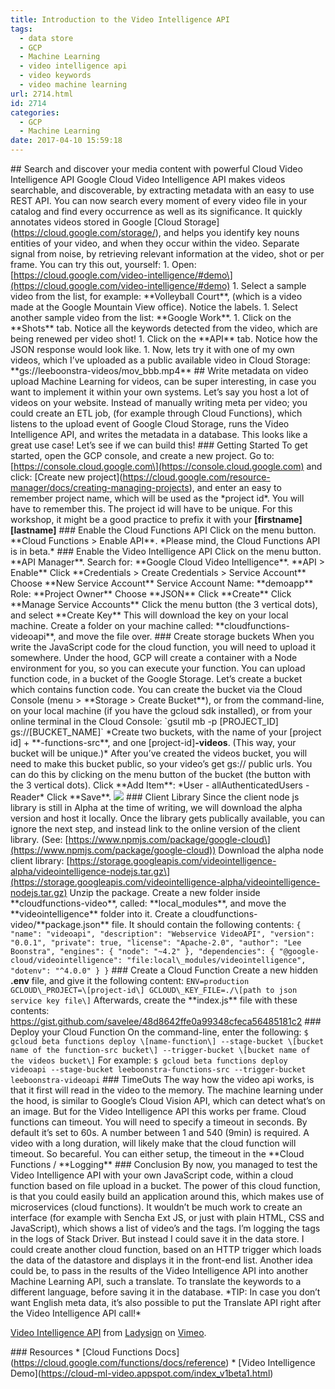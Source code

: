 ```yaml
---
title: Introduction to the Video Intelligence API
tags:
  - data store
  - GCP
  - Machine Learning
  - video intelligence api
  - video keywords
  - video machine learning
url: 2714.html
id: 2714
categories:
  - GCP
  - Machine Learning
date: 2017-04-10 15:59:18
---
```


\## Search and discover your media content with powerful Cloud Video Intelligence API Google Cloud Video Intelligence API makes videos searchable, and discoverable, by extracting metadata with an easy to use REST API. You can now search every moment of every video file in your catalog and find every occurrence as well as its significance. It quickly annotates videos stored in Google \[Cloud Storage\](https://cloud.google.com/storage/), and helps you identify key nouns entities of your video, and when they occur within the video. Separate signal from noise, by retrieving relevant information at the video, shot or per frame. You can try this out, yourself: 1. Open: \[https://cloud.google.com/video-intelligence/#demo\](https://cloud.google.com/video-intelligence/#demo) 1. Select a sample video from the list, for example: \*\*Volleyball Court\*\*, (which is a video made at the Google Mountain View office). Notice the labels. 1. Select another sample video from the list: \*\*Google Work\*\*. 1. Click on the \*\*Shots\*\* tab. Notice all the keywords detected from the video, which are being renewed per video shot! 1. Click on the \*\*API\*\* tab. Notice how the JSON response would look like. 1. Now, lets try it with one of my own videos, which I’ve uploaded as a public available video in Cloud Storage: \*\*gs://leeboonstra-videos/mov\_bbb.mp4\*\* ## Write metadata on video upload Machine Learning for videos, can be super interesting, in case you want to implement it within your own systems. Let’s say you host a lot of videos on your website. Instead of manually writing meta per video; you could create an ETL job, (for example through Cloud Functions), which listens to the upload event of Google Cloud Storage, runs the Video Intelligence API, and writes the metadata in a database. This looks like a great use case! Let’s see if we can build this! ### Getting Started To get started, open the GCP console, and create a new project. Go to: \[https://console.cloud.google.com\](https://console.cloud.google.com) and click: \[Create new project\](https://cloud.google.com/resource-manager/docs/creating-managing-projects), and enter an easy to remember project name, which will be used as the \*project id\*. You will have to remember this. The project id will have to be unique. For this workshop, it might be a good practice to prefix it with your **\[firstname\]\[lastname\]** ### Enable the Cloud Functions API Click on the menu button. \*\*Cloud Functions > Enable API\*\*. \*Please mind, the Cloud Functions API is in beta.\* ### Enable the Video Intelligence API Click on the menu button. \*\*API Manager\*\*. Search for: \*\*Google Cloud Video Intelligence\*\*. \*\*API > Enable\*\* Click \*\*Credentials > Create Credentials > Service Account\*\* Choose \*\*New Service Account\*\* Service Account Name: \*\*demoapp\*\* Role: \*\*Project Owner\*\* Choose \*\*JSON\*\* Click \*\*Create\*\* Click \*\*Manage Service Accounts\*\* Click the menu button (the 3 vertical dots), and select \*\*Create Key\*\* This will download the key on your local machine. Create a folder on your machine called: \*\*cloudfunctions-videoapi\*\*, and move the file over. ### Create storage buckets When you write the JavaScript code for the cloud function, you will need to upload it somewhere. Under the hood, GCP will create a container with a Node environment for you, so you can execute your function. You can upload function code, in a bucket of the Google Storage. Let’s create a bucket which contains function code. You can create the bucket via the Cloud Console (menu > \*\*Storage > Create Bucket\*\*), or from the command-line, on your local machine (if you have the gcloud sdk installed), or from your online terminal in the Cloud Console: \`gsutil mb -p \[PROJECT\_ID\] gs://\[BUCKET_NAME\]\` \*Create two buckets, with the name of your \[project id\] + \*\*-functions-src**, and one \[project-id\]**-videos**. (This way, your bucket will be unique.)* After you’ve created the videos bucket, you will need to make this bucket public, so your video’s get gs:// public urls. You can do this by clicking on the menu button of the bucket (the button with the 3 vertical dots). Click \*\*Add Item\*\*: \*User - allAuthenticatedUsers - Reader\* Click \*\*Save\*\*. ![](https://www.leeboonstra.com/wp-content/uploads/2017/04/Screen-Shot-2017-04-10-at-4.57.56-PM.png) ### Client Library Since the client node js library is still in Alpha at the time of writing, we will download the alpha version and host it locally. Once the library gets publically available, you can ignore the next step, and instead link to the online version of the client library. (See: \[https://www.npmjs.com/package/google-cloud\](https://www.npmjs.com/package/google-cloud)) Download the alpha node client library: \[https://storage.googleapis.com/videointelligence-alpha/videointelligence-nodejs.tar.gz\](https://storage.googleapis.com/videointelligence-alpha/videointelligence-nodejs.tar.gz) Unzip the package. Create a new folder inside \*\*cloudfunctions-video\*\*, called: \*\*local\_modules\*\*, and move the \*\*videointelligence\*\* folder into it. Create a cloudfunctions-video/\*\*package.json\*\* file. It should contain the following contents: ``` { "name": "videoapi", "description": "Webservice VideoAPI", "version": "0.0.1", "private": true, "license": "Apache-2.0", "author": "Lee Boonstra", "engines": { "node": "~4.2" }, "dependencies": { "@google-cloud/videointelligence": "file:local\_modules/videointelligence", "dotenv": "^4.0.0" } } ``` ### Create a Cloud Function Create a new hidden **.env** file, and give it the following content: ``` ENV=production GCLOUD\_PROJECT=\[project-id\] GCLOUD\_KEY_FILE=./\[path to json service key file\] ``` Afterwards, create the \*\*index.js\*\* file with these contents: https://gist.github.com/savelee/48d8642ffe0a99348cfeca56485181c2 ### Deploy your Cloud Function On the command-line, enter the following: ``` $ gcloud beta functions deploy \[name-function\] --stage-bucket \[bucket name of the function-src bucket\] --trigger-bucket \[bucket name of the videos bucket\] ``` For example: ``` $ gcloud beta functions deploy videoapi --stage-bucket leeboonstra-functions-src --trigger-bucket leeboonstra-videoapi ``` ### TimeOuts The way how the video api works, is that it first will read in the video to the memory. The machine learning under the hood, is similar to Google’s Cloud Vision API, which can detect what’s on an image. But for the Video Intelligence API this works per frame. Cloud functions can timeout. You will need to specify a timeout in seconds. By default it’s set to 60s. A number between 1 and 540 (9min) is required. A video with a long duration, will likely make that the cloud function will timeout. So becareful. You can either setup, the timeout in the **Cloud Functions /  \*\*Logging\*\* ### Conclusion By now, you managed to test the Video Intelligence API with your own JavaScript code, within a cloud function based on file upload in a bucket. The power of this cloud function, is that you could easily build an application around this, which makes use of microservices (cloud functions). It wouldn’t be much work to create an interface (for example with Sencha Ext JS, or just with plain HTML, CSS and JavaScript), which shows a list of video’s and the tags. I’m logging the tags in the logs of Stack Driver. But instead I could save it in the data store. I could create another cloud function, based on an HTTP trigger which loads the data of the datastore and displays it in the front-end list. Another idea could be, to pass in the results of the Video Intelligence API into another Machine Learning API, such a translate. To translate the keywords to a different language, before saving it in the database. \*TIP: In case you don’t want English meta data, it’s also possible to put the Translate API right after the Video Intelligence API call!\* 

[Video Intelligence API](https://vimeo.com/213039480) from [Ladysign](https://vimeo.com/user13471554) on [Vimeo](https://vimeo.com).

\### Resources \* \[Cloud Functions Docs\](https://cloud.google.com/functions/docs/reference) * \[Video Intelligence Demo\](https://cloud-ml-video.appspot.com/index_v1beta1.html)